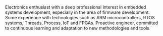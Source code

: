 Electronics enthusiast with a deep professional interest in embedded systems development, especially in the area of firmware development. Some experience with technologies such as ARM microcontrollers, RTOS systems, Threads, Process, IoT and FPGAs. Proactive engineer, committed to
continuous learning and adaptation to new methodologies and tools.

